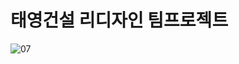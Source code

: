 # 태영건설 리디자인 팀프로젝트

![07](https://github.com/user-attachments/assets/dabe1bac-83fc-49d6-8cb8-023ef747058c)
